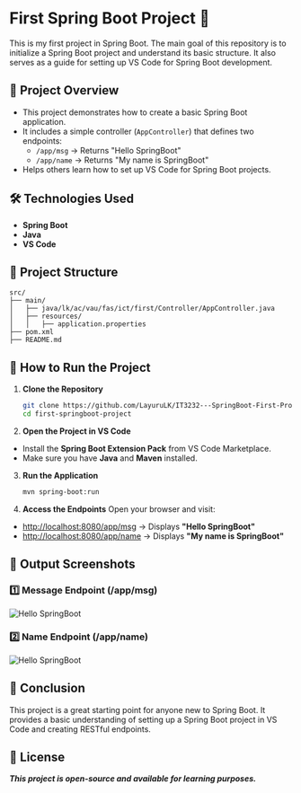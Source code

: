# First Spring Boot Project 🚀

This is my first project in Spring Boot. The main goal of this repository is to initialize a Spring Boot project and understand its basic structure. It also serves as a guide for setting up VS Code for Spring Boot development.

## 📌 Project Overview

- This project demonstrates how to create a basic Spring Boot application.
- It includes a simple controller (`AppController`) that defines two endpoints:
  - `/app/msg` → Returns "Hello SpringBoot"
  - `/app/name` → Returns "My name is SpringBoot"
- Helps others learn how to set up VS Code for Spring Boot projects.

## 🛠️ Technologies Used

- **Spring Boot**
- **Java**
- **VS Code**

## 📂 Project Structure
```text
src/
├── main/
│   ├── java/lk/ac/vau/fas/ict/first/Controller/AppController.java
│   ├── resources/
│   │   ├── application.properties
├── pom.xml
├── README.md
```

## 🚀 How to Run the Project

1. **Clone the Repository**
   ```sh
   git clone https://github.com/LayuruLK/IT3232---SpringBoot-First-Project
   cd first-springboot-project

2. **Open the Project in VS Code**

  - Install the **Spring Boot Extension Pack** from VS Code Marketplace.
  - Make sure you have **Java** and **Maven** installed.

3. **Run the Application**
   ```sh
   mvn spring-boot:run

4. **Access the Endpoints**
   Open your browser and visit:

  - [http://localhost:8080/app/msg](http://localhost:8080/app/msg) → Displays **"Hello SpringBoot"**
- [http://localhost:8080/app/name](http://localhost:8080/app/name) → Displays **"My name is SpringBoot"**

## 📸 Output Screenshots

### 1️⃣ Message Endpoint (/app/msg)
  ![Hello SpringBoot](./Screenshots/Two.png)
### 2️⃣ Name Endpoint (/app/name)
  ![Hello SpringBoot](./Screenshots/One.png)

## 📌 Conclusion

This project is a great starting point for anyone new to Spring Boot. It provides a basic understanding of setting up a Spring Boot project in VS Code and creating RESTful endpoints.

## 📜 License

***This project is open-source and available for learning purposes.***





